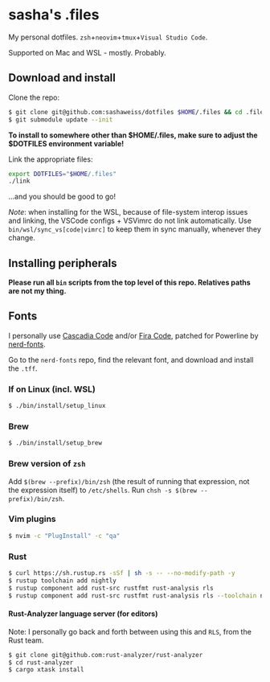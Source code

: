 # sasha's .files

My personal dotfiles. `zsh`+`neovim`+`tmux`+`Visual Studio Code`.

Supported on Mac and WSL - mostly. Probably.

## Download and install

Clone the repo:

```sh
$ git clone git@github.com:sashaweiss/dotfiles $HOME/.files && cd .files
$ git submodule update --init
```

**To install to somewhere other than $HOME/.files, make sure to adjust the $DOTFILES environment variable!**

Link the appropriate files:

```sh
export DOTFILES="$HOME/.files"
./link
```

...and you should be good to go!

*Note*: when installing for the WSL, because of file-system interop issues and linking, the VSCode configs + VSVimrc do not link automatically. Use `bin/wsl/sync_vs[code|vimrc]` to keep them in sync manually, whenever they change.

## Installing peripherals

**Please run all `bin` scripts from the top level of this repo. Relatives paths are not my thing.**

## Fonts

I personally use [Cascadia Code](https://github.com/microsoft/cascadia-code) and/or [Fira Code](https://github.com/tonsky/FiraCode), patched for Powerline by [nerd-fonts](https://github.com/ryanoasis/nerd-fonts).

Go to the `nerd-fonts` repo, find the relevant font, and download and install the `.tff`.

### If on Linux (incl. WSL)

```sh
$ ./bin/install/setup_linux
```

### Brew

```sh
$ ./bin/install/setup_brew
```

### Brew version of `zsh`

Add `$(brew --prefix)/bin/zsh` (the result of running that expression, not the expression itself) to `/etc/shells`. Run `chsh -s $(brew --prefix)/bin/zsh`.

### Vim plugins

```sh
$ nvim -c "PlugInstall" -c "qa"
```

### Rust

```sh
$ curl https://sh.rustup.rs -sSf | sh -s -- --no-modify-path -y
$ rustup toolchain add nightly
$ rustup component add rust-src rustfmt rust-analysis rls
$ rustup component add rust-src rustfmt rust-analysis rls --toolchain nightly
```

#### Rust-Analyzer language server (for editors)

Note: I personally go back and forth between using this and `RLS`, from the Rust team.

```sh
$ git clone git@github.com:rust-analyzer/rust-analyzer
$ cd rust-analyzer
$ cargo xtask install
```
